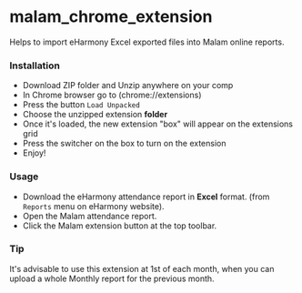 # malam_chrome_extension
Helps to import eHarmony Excel exported files into Malam online reports.

### Installation
* Download ZIP folder and Unzip anywhere on your comp
* In Chrome browser go to (chrome://extensions)
* Press the button `Load Unpacked`
* Choose the unzipped extension **folder**
* Once it's loaded, the new extension "box" will appear on the extensions grid
* Press the switcher on the box to turn on the extension
* Enjoy!

### Usage
* Download the eHarmony attendance report in **Excel** format. (from `Reports` menu on eHarmony website).
* Open the Malam attendance report.
* Click the Malam extension button at the top toolbar.

### Tip
It's advisable to use this extension at 1st of each month, when you can upload a whole Monthly report for the previous month.
